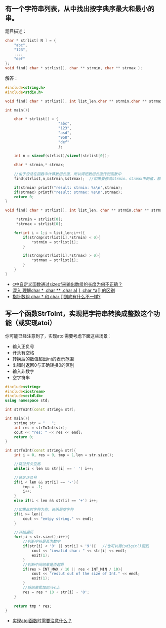 ##  有一个字符串列表，从中找出按字典序最大和最小的串。
题目描述：  
```CPP
char * strlist[ N ] = {
    "abc",
    "123",
    ....
    "def"
};
void find( char * strlist[], char ** strmin, char ** strmax );
```
解答：  
```CPP
#include<string.h>
#include<stdio.h>

void find( char * strlist[], int list_len,char ** strmin,char ** strmax);

int main(){

    char * strlist[] = {
                        "abc",
                        "123",
                        "asd",
                        "958",
                        "def"
                        };

    int n = sizeof(strlist)/sizeof(strlist[0]);
    
    char * strmin,* strmax;
  
    //由于没法在函数中计算数组长度，所以得把数组长度传到函数中
    find(strlist,n,&strmin,&strmax);  //如果要修改strmin、strmax中的值，那么就将地址传到函数中

    if(strmin) printf("result: strmin: %s\n",strmin);
    if(strmax) printf("result: strmax: %s\n",strmax);
    return 0;
}

void find( char * strlist[], int list_len, char ** strmin,char ** strmax){

     *strmin = strlist[0];
     *strmax = strlist[0];

    for(int i = 1;i < list_len;i++){
        if(strcmp(strlist[i],*strmin) < 0){
            *strmin = strlist[i];
        }

        if(strcmp(strlist[i],*strmax) > 0){
            *strmax = strlist[i];  
        } 
    }
}
```

- [c中自定义函数通过sizeof来输出数组的长度为何不正确？](https://blog.csdn.net/jiandanokok/article/details/50517837)
- [深入 理解char * ,char ** ,char a[ ] ,char \*a[] 的区别](https://zhuanlan.zhihu.com/p/114161428)
- [指针数组 char * 和 char []到底有什么不一样?](https://www.zhihu.com/question/307261590)


## 写一个函数StrToInt，实现把字符串转换成整数这个功能（或实现atoi）
你可能已经注意到了，实现atoi需要考虑下面这些场景：
- 输入正负号
- 开头有空格
- 转换后的数值超出int的表示范围
- 出错时返回0与正确转换0的区别
- 输入非数字
- 空字符串 

```CPP
#include<string>
#include<iostream>
#include<cstdlib>
using namespace std;

int strToInt(const string& str);

int main(){
    string str = "   ";
    int res = strToInt(str);
    cout << "res: " << res << endl;
    return 0;
}

int strToInt(const string& str){
    int i = 0, res = 0, tmp = 1,len = str.size();

    //跳过开头空格
    while(i < len && str[i] == ' ') i++;

    //确定正负号
    if(i < len && str[i] == '-'){
        tmp = -1;
        i++;
    }
    else if(i < len && str[i] == '+') i++;

    //如果此时字符为空，说明是空字符
    if(i >= len){
        cout << "emtpy string." << endl;
    }

    //开始遍历
    for(;i < str.size();i++){
        //判断字符是否为数字
        if(str[i] < '0' || str[i] > '9'){   //也可以用isdigit()函数
            cout << "invalid char: " << str[i] << endl;
            exit(1);
        }
        //判断中间结果是否越界
        if(res > INT_MAX / 10 || res < INT_MIN / 10){
            cout << "reslut out of the size of Int." << endl;
            exit(1);
        }
        //将结果累加到res上
        res = res * 10 + str[i] - '0';
    }
    
    return tmp * res;
}
```

- [实现atoi函数时需要注意什么？](https://zhuanlan.zhihu.com/p/60113285)
